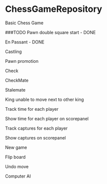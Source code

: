 # ChessGameRepository
Basic Chess Game

###TODO
Pawn double square start - DONE

En Passant - DONE

Castling

Pawn promotion

Check

CheckMate

Stalemate

King unable to move next to other king

Track time for each player

Show time for each player on scorepanel

Track captures for each player

Show captures on scorepanel

New game

Flip board

Undo move

Computer AI
